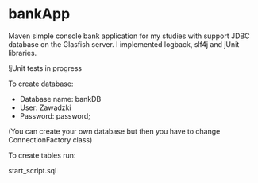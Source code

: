 # bankApp

Maven simple console bank application for my studies with support JDBC database on the Glasfish server. 
I implemented logback, slf4j and jUnit libraries. 

!jUnit tests in progress

To create database:
+ Database name: bankDB
+ User: Zawadzki
+ Password: password;

(You can create your own database but then you have to change ConnectionFactory class)

To create tables run:

start_script.sql
